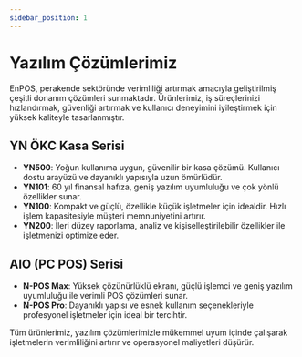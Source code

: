 ```yaml
---
sidebar_position: 1
---
```


# Yazılım Çözümlerimiz

EnPOS, perakende sektöründe verimliliği artırmak amacıyla geliştirilmiş çeşitli donanım çözümleri sunmaktadır. Ürünlerimiz, iş süreçlerinizi hızlandırmak, güvenliği artırmak ve kullanıcı deneyimini iyileştirmek için yüksek kaliteyle tasarlanmıştır.

## YN ÖKC Kasa Serisi
- **YN500**: Yoğun kullanıma uygun, güvenilir bir kasa çözümü. Kullanıcı dostu arayüzü ve dayanıklı yapısıyla uzun ömürlüdür.
- **YN101**: 60 yıl finansal hafıza, geniş yazılım uyumluluğu ve çok yönlü özellikler sunar.
- **YN100**: Kompakt ve güçlü, özellikle küçük işletmeler için idealdir. Hızlı işlem kapasitesiyle müşteri memnuniyetini artırır.
- **YN200**: İleri düzey raporlama, analiz ve kişiselleştirilebilir özellikler ile işletmenizi optimize eder.

## AIO (PC POS) Serisi
- **N-POS Max**: Yüksek çözünürlüklü ekranı, güçlü işlemci ve geniş yazılım uyumluluğu ile verimli POS çözümleri sunar.
- **N-POS Pro**: Dayanıklı yapısı ve esnek kullanım seçenekleriyle profesyonel işletmeler için ideal bir tercihtir.

Tüm ürünlerimiz, yazılım çözümlerimizle mükemmel uyum içinde çalışarak işletmelerin verimliliğini artırır ve operasyonel maliyetleri düşürür.
